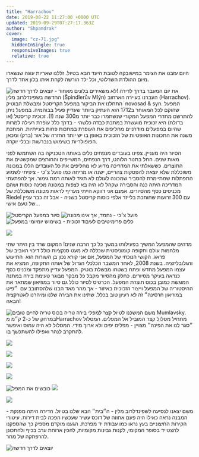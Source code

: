 ```yaml
---
title: "Harrachov"
date: 2019-08-22 11:27:00 +0000 UTC
updated: 2019-09-29T07:27:17.363Z
author: "Shpandrak"
cover:
  image: "cz-71.jpg"
  hiddenInSingle: true
  responsiveImages: true
  relative: true
---
```


היום עזבנו את הצימר במישובקה לטובת היעד הבא בטיול. זללנו שאריות עוגה שנשארו מיום ההולדת השרלוטי, וכל ילד הורשה לקחת איתו בלון אחד לדרך.

![](IMG_1298-HEIC.jpg "לא משאירים בלונים מאחור - יוצאים לדרך חדשה!")
את יום המעבר בדרך לדירה החדשה בשפינדלרוב מלין (Špindlerův Mlýn) העברנו בעיירה הארחוב (Harrachov). התחלנו את הביקור במפעל הקריסטל ומבשלת הבוטיק  novosad &amp; syn. המפעל שהוקם לכל המאוחר ב1712 הוא העתיק ביותר שעדיין פעיל בבוהמיה. במפעל ניתן להתרשם מחדרי המפעל המקורי שנשתמרו כבר יותר מ300 שנה (!). זכוכית קריסטל (או בדולח) היא זכוכית מועשרת במתכת כבדה כלשהי - בדרך כלל עופרת רעילה למרות שהיום במפעלים מודרניים מחליפים את העופרת במתכות פחות בעייתיות. המתכת משנה את התכונות האופטיות של הזכוכית באופן בו יש יותר החזרה של אור (ברק) ומכאן הפופולריות בשימוש בנברשות ובכלי יוקרה.

הסיור היה מעניין. צפינו בעובדים מנפחים כלים באותה הטכניקה בה השתמשו לפני מאות שנים. החל בתנור הלוהט, דרך הנפחים, המשייפים והחורצים שמקשטים את התוצרים. כששאלתי את המדריכה מדוע לא מחליפים את כל העובדים הללו במכונה משוכללת שלא יוצאת להפסקות צהריים, ישנה או מריחה כמו פועל צ׳כי - ציפיתי לשמוע התפתלות שמתיימרת להסביר שמכונה לעולם לא תגיד לאותה רמת גימור. אך להפתעתי המדריכה היתה כנה והסבירה שקהל לא היה בא לצפות במכונה מכינה כוסות ושהם מכניסים כסף מהסיורים. אמנם אני דווקא הייתי מעדיף לראות מכונה משוכללת של Riedel עם 300 זרועות שחותכת בלייזר אלפי כוסות קריסטל בשניה - אבל זה כבר עניין של טעם אישי...

![](cz-62.jpg "סיור במפעל הקריסטל")
![](cz-63.jpg "פועל צ׳כי - נחמד, אך אינו מכונה")
![](IMG_1301-HEIC.jpg "כלים פרימיטיבים לעיבוד זכוכית - בשימוש יומיומי במפעל")

![](IMG_1303-HEIC.jpg)

מדהים שהמפעל המשיך בפעילותו במשך כל כך הרבה שנים! המקום שרד בין היתר שתי מלחמות עולם ותקופה קומוניסטית שכללה לא מעט סנקציות כולל דיכוי האביב של פראג. הקושי הנוכחי של המפעל, אם אני קורא נכון בן השורות הוא  התיעוש והגלובליזציה. בשנת 2008, לאחר המשבר הכלכלי הגדול של אותה התקופה, המציא את עצמו המפעל מחדש ופתח בשטחו מבשלת בוטיק. המפעל עדיין מתפקד ומכניס כסף כנראה בעיקר מסיורים. כחלק מהסיור מקבל כל מבקר מבוגר טעימת בירה במתנה המוגשת כמובן בכוס תוצרת המפעל. הכרטיס לסיור כולל גם סיור במוזיאון שמתאר את ההיסטוריה של המפעל וייצור הזכוכית באיזור - אך מהר מאד הבנו שלהסתובב עם  ״פיט במוזיאון חרסינה״ זה לא רעיון טוב בכלל. שתינו את הבירה שלנו ומיהרנו לאטרקציה הבאה!

![](IMG_1315-HEIC.jpg "בירה טריה בכוס טריה לחיים טובים")
משם המשכנו לטיול קצר למפלי Mumlavsky. במרחק של כ-2 ק״מ מHarrachov מתחיל מסלול קצר המוביל אל המפלים. המסלול ״סגר לנו את הפינה״ מצויין - מפלים יפים ולא ארוך מידי. המסלול לא היה עמוס ואיפשר להתקרב לנהר ואפילו להשתכשך בו.

![](cz-69.jpg)

![](cz-70.jpg)

![](IMG_1326-HEIC.jpg)

![](IMG_1334-HEIC.jpg)

![](IMG_6300-HEIC.jpg "כובשים את המפל")
![](IMG_1387-HEIC.jpg)

![](cz-71.jpg)

משם יצאנו לנסיעה לשפינדלרוב מלין - ה״בית״ הבא שלנו בטיול. הדירה היתה מפנקת - המבנה נראה כאילו היה פעם אחוזה של דוכס עשיר שעכשיו הפכה לבית דירות. עיטורי הקירות החיצוניים בעץ נראו כמו עבודת יד מפרכת. הגענו מוקדם מספיק כך שהספקנו להצטייד בסופר המקומי, לקנות גבינות מקומיות, להכין ארוחת ערב בכיף ולהתכונן להרפתקה של מחר.

![](IMG_1415-HEIC.jpg "יוצאים לדרך חדשה")
